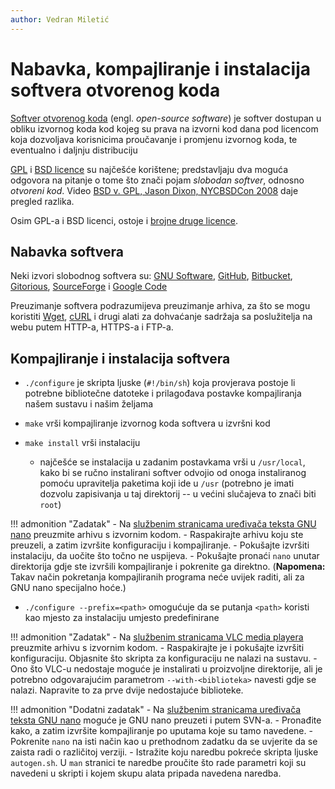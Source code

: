 ```yaml
---
author: Vedran Miletić
---
```


# Nabavka, kompajliranje i instalacija softvera otvorenog koda

[Softver otvorenog koda](https://en.wikipedia.org/wiki/Open-source_software) (engl. *open-source software*) je softver dostupan u obliku izvornog koda kod kojeg su prava na izvorni kod dana pod licencom koja dozvoljava korisnicima proučavanje i promjenu izvornog koda, te eventualno i daljnju distribuciju

[GPL](https://en.wikipedia.org/wiki/GNU_General_Public_License) i [BSD licence](https://en.wikipedia.org/wiki/BSD_licenses) su najčešće korištene; predstavljaju dva moguća odgovora na pitanje o tome što znači pojam *slobodan softver*, odnosno *otvoreni kod*. Video [BSD v. GPL, Jason Dixon, NYCBSDCon 2008](https://youtu.be/mMmbjJI5su0) daje pregled razlika.

Osim GPL-a i BSD licenci, ostoje i [brojne druge licence](https://en.wikipedia.org/wiki/Comparison_of_free_software_licenses).

## Nabavka softvera

Neki izvori slobodnog softvera su: [GNU Software](https://www.gnu.org/software/), [GitHub](http://github.com/), [Bitbucket](http://bitbucket.org/), [Gitorious](http://gitorious.org/), [SourceForge](https://sourceforge.net/) i [Google Code](http://code.google.com/hosting/)

Preuzimanje softvera podrazumijeva preuzimanje arhiva, za što se mogu koristiti [Wget](https://en.wikipedia.org/wiki/Wget), [cURL](https://en.wikipedia.org/wiki/CURL) i drugi alati za dohvaćanje sadržaja sa poslužitelja na webu putem HTTP-a, HTTPS-a i FTP-a.

## Kompajliranje i instalacija softvera

- `./configure` je skripta ljuske (`#!/bin/sh`) koja provjerava postoje li potrebne bibliotečne datoteke i prilagođava postavke kompajliranja našem sustavu i našim željama
- `make` vrši kompajliranje izvornog koda softvera u izvršni kod
- `make install` vrši instalaciju

    - najčešće se instalacija u zadanim postavkama vrši u `/usr/local`, kako bi se ručno instalirani softver odvojio od onoga instaliranog pomoću upravitelja paketima koji ide u `/usr` (potrebno je imati dozvolu zapisivanja u taj direktorij -- u većini slučajeva to znači biti `root`)

!!! admonition "Zadatak"
    - Na [službenim stranicama uređivača teksta GNU nano](http://nano-editor.org/) preuzmite arhivu s izvornim kodom.
    - Raspakirajte arhivu koju ste preuzeli, a zatim izvršite konfiguraciju i kompajliranje.
    - Pokušajte izvršiti instalaciju, da uočite što točno ne uspijeva.
    - Pokušajte pronaći `nano` unutar direktorija gdje ste izvršili kompajliranje i pokrenite ga direktno. (**Napomena:** Takav način pokretanja kompajliranih programa neće uvijek raditi, ali za GNU nano specijalno hoće.)

- `./configure --prefix=<path>` omogućuje da se putanja `<path>` koristi kao mjesto za instalaciju umjesto predefinirane

!!! admonition "Zadatak"
    - Na [službenim stranicama VLC media playera](http://www.videolan.org/) preuzmite arhivu s izvornim kodom.
    - Raspakirajte je i pokušajte izvršiti konfiguraciju. Objasnite što skripta za konfiguraciju ne nalazi na sustavu.
    - Ono što VLC-u nedostaje moguće je instalirati u proizvoljne direktorije, ali je potrebno odgovarajućim parametrom `--with-<biblioteka>` navesti gdje se nalazi. Napravite to za prve dvije nedostajuće biblioteke.

!!! admonition "Dodatni zadatak"
    - Na [službenim stranicama uređivača teksta GNU nano](http://nano-editor.org/) moguće je GNU nano preuzeti i putem SVN-a.
    - Pronađite kako, a zatim izvršite kompajliranje po uputama koje su tamo navedene.
    - Pokrenite `nano` na isti način kao u prethodnom zadatku da se uvjerite da se zaista radi o različitoj verziji.
    - Istražite koju naredbu pokreće skripta ljuske `autogen.sh`. U `man` stranici te naredbe proučite što rade parametri koji su navedeni u skripti i kojem skupu alata pripada navedena naredba.
